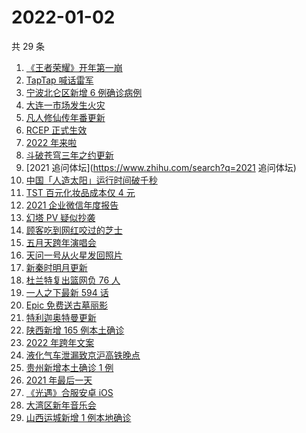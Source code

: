 # 2022-01-02

共 29 条

<!-- BEGIN ZHIHUSEARCH -->
<!-- 最后更新时间 Sun Jan 02 2022 13:09:37 GMT+0800 (China Standard Time) -->
1. [《王者荣耀》开年第一崩](https://www.zhihu.com/search?q=王者荣耀)
1. [TapTap 喊话雷军](https://www.zhihu.com/search?q=taptap)
1. [宁波北仑区新增 6 例确诊病例](https://www.zhihu.com/search?q=宁波疫情)
1. [大连一市场发生火灾](https://www.zhihu.com/search?q=大连火灾)
1. [凡人修仙传年番更新](https://www.zhihu.com/search?q=凡人修仙传)
1. [RCEP 正式生效](https://www.zhihu.com/search?q=RCEP)
1. [2022 年来啦](https://www.zhihu.com/search?q=2022)
1. [斗破苍穹三年之约更新](https://www.zhihu.com/search?q=斗破苍穹三年之约)
1. [2021 追问体坛](https://www.zhihu.com/search?q=2021 追问体坛)
1. [中国「人造太阳」运行时间破千秒](https://www.zhihu.com/search?q=中国人造太阳)
1. [TST 百元化妆品成本仅 4 元](https://www.zhihu.com/search?q=TST成本)
1. [2021 企业微信年度报告](https://www.zhihu.com/search?q=企业微信年度报告)
1. [幻塔 PV 疑似抄袭](https://www.zhihu.com/search?q=幻塔)
1. [顾客吃到网红咬过的芝士](https://www.zhihu.com/search?q=网红咬过的芝士)
1. [五月天跨年演唱会](https://www.zhihu.com/search?q=五月天)
1. [天问一号从火星发回照片](https://www.zhihu.com/search?q=天问一号)
1. [新秦时明月更新](https://www.zhihu.com/search?q=新秦时明月)
1. [杜兰特复出篮网负 76 人](https://www.zhihu.com/search?q=篮网)
1. [一人之下最新 594 话](https://www.zhihu.com/search?q=一人之下)
1. [Epic 免费送古墓丽影](https://www.zhihu.com/search?q=epic)
1. [特利迦奥特曼更新](https://www.zhihu.com/search?q=特利迦奥特曼)
1. [陕西新增 165 例本土确诊](https://www.zhihu.com/search?q=陕西疫情)
1. [2022 年跨年文案](https://www.zhihu.com/search?q=跨年文案)
1. [液化气车泄漏致京沪高铁晚点](https://www.zhihu.com/search?q=京沪高铁晚点)
1. [贵州新增本土确诊 1 例](https://www.zhihu.com/search?q=贵州疫情)
1. [2021 年最后一天](https://www.zhihu.com/search?q=2021最后一天)
1. [《光遇》合服安卓 iOS](https://www.zhihu.com/search?q=光遇)
1. [大湾区新年音乐会](https://www.zhihu.com/search?q=大湾区音乐会)
1. [山西运城新增 1 例本地确诊](https://www.zhihu.com/search?q=山西疫情)
<!-- END ZHIHUSEARCH -->
